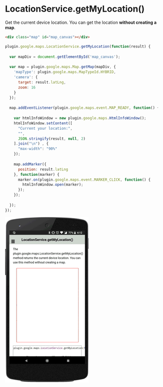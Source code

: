 # LocationService.getMyLocation()

Get the current device location. You can get the location **without creating a map**.

```html
<div class="map" id="map_canvas"></div>
```

```js
plugin.google.maps.LocationService.getMyLocation(function(result) {

  var mapDiv = document.getElementById('map_canvas');

  var map = plugin.google.maps.Map.getMap(mapDiv, {
    'mapType': plugin.google.maps.MapTypeId.HYBRID,
    'camera': {
      target: result.latLng,
      zoom: 16
    }
  });

  map.addEventListener(plugin.google.maps.event.MAP_READY, function() {

    var htmlInfoWindow = new plugin.google.maps.HtmlInfoWindow();
    htmlInfoWindow.setContent([
      "Current your location:",
      "",
      JSON.stringify(result, null, 2)
    ].join("\n") , {
      "max-width": "90%"
    });

    map.addMarker({
      position: result.latLng
    }, function(marker) {
      marker.on(plugin.google.maps.event.MARKER_CLICK, function() {
        htmlInfoWindow.open(marker);
      });
    });

  });
});
```

![](image.gif)
